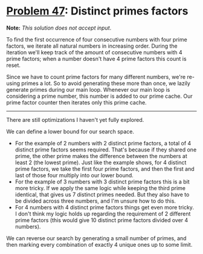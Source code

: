 # [Problem 47](https://projecteuler.net/problem=47): Distinct primes factors

**Note:** *This solution does not accept input*.

To find the first occurrence of four consecutive numbers with four prime factors, we iterate all natural numbers in increasing order.
During the iteration we'll keep track of the amount of consecutive numbers with 4 prime factors; when a number doesn't have 4 prime factors this count is reset.

Since we have to count prime factors for many different numbers, we're re-using primes a lot.
So to avoid generating these more than once, we lazily generate primes during our main loop.
Whenever our main loop is considering a prime number, this number is added to our prime cache.
Our prime factor counter then iterates only this prime cache.

---

There are still optimizations I haven't yet fully explored.

We can define a lower bound for our search space.
- For the example of 2 numbers with 2 distinct prime factors, a total of 4 distinct prime factors seems required.
  That's because if they shared one prime, the other prime makes the difference between the numbers at least 2 (the lowest prime).
  Just like the example shows, for 4 distinct prime factors, we take the first four prime factors, and then the first and last of those four multiply into our lower bound.
- For the example of 3 numbers with 3 distinct prime factors this is a bit more tricky.
  If we apply the same logic while keeping the third prime identical, that gives us 7 distinct primes needed.
  But they also have to be divided across three numbers, and I'm unsure how to do this.
- For 4 numbers with 4 distinct prime factors things get even more tricky.
  I don't think my logic holds up regarding the requirement of 2 different prime factors (this would give 10 distinct prime factors divided over 4 numbers).

We can reverse our search by generating a small number of primes, and then marking every combination of exactly 4 unique ones up to some limit.
